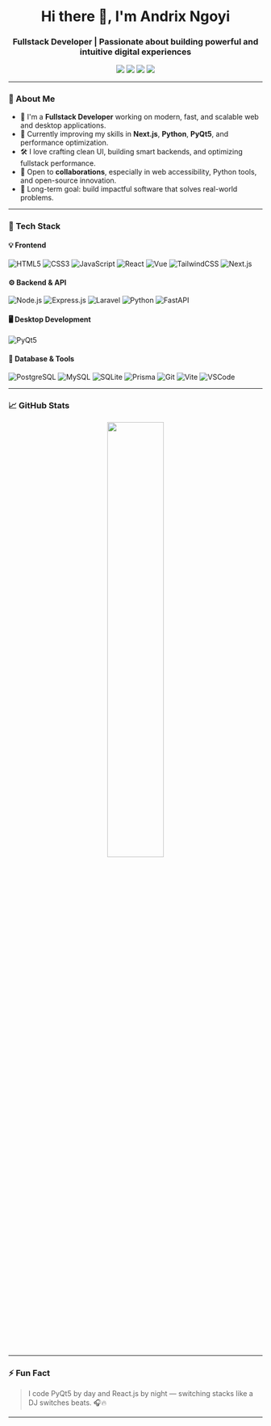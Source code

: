 <h1 align="center">Hi there 👋, I'm Andrix Ngoyi</h1>
<h3 align="center">Fullstack Developer | Passionate about building powerful and intuitive digital experiences</h3>

<p align="center">
  <a href="https://andrixngoyi.vercel.app" target="_blank"><img src="https://img.shields.io/badge/Portfolio-%23000000.svg?style=for-the-badge&logo=firefox&logoColor=white"/></a>
  <a href="mailto:andrixngoyi243@gmail.com"><img src="https://img.shields.io/badge/Email-%23D14836.svg?style=for-the-badge&logo=gmail&logoColor=white"/></a>
  <a href="https://www.linkedin.com/in/andrix-ngoyi-469662321" target="_blank"><img src="https://img.shields.io/badge/LinkedIn-%230077B5.svg?style=for-the-badge&logo=linkedin&logoColor=white"/></a>
  <a href="https://github.com/AndrixNg1" target="_blank"><img src="https://img.shields.io/badge/GitHub-%23121011.svg?style=for-the-badge&logo=github&logoColor=white"/></a>
</p>

---

### 🚀 About Me

- 🧠 I'm a **Fullstack Developer** working on modern, fast, and scalable web and desktop applications.
- 🌱 Currently improving my skills in **Next.js**, **Python**, **PyQt5**, and performance optimization.
- 🛠️ I love crafting clean UI, building smart backends, and optimizing fullstack performance.
- 🤝 Open to **collaborations**, especially in web accessibility, Python tools, and open-source innovation.
- 🎯 Long-term goal: build impactful software that solves real-world problems.

---

### 🧠 Tech Stack

#### 💡 Frontend
![HTML5](https://img.shields.io/badge/HTML5-E34F26?style=flat&logo=html5&logoColor=white)
![CSS3](https://img.shields.io/badge/CSS3-1572B6?style=flat&logo=css3&logoColor=white)
![JavaScript](https://img.shields.io/badge/JavaScript-F7DF1E?style=flat&logo=javascript&logoColor=black)
![React](https://img.shields.io/badge/React-20232A?style=flat&logo=react&logoColor=61DAFB)
![Vue](https://img.shields.io/badge/Vue.js-35495E?style=flat&logo=vue.js&logoColor=4FC08D)
![TailwindCSS](https://img.shields.io/badge/TailwindCSS-06B6D4?style=flat&logo=tailwind-css&logoColor=white)
![Next.js](https://img.shields.io/badge/Next.js-000000?style=flat&logo=next.js&logoColor=white)

#### ⚙️ Backend & API
![Node.js](https://img.shields.io/badge/Node.js-339933?style=flat&logo=nodedotjs&logoColor=white)
![Express.js](https://img.shields.io/badge/Express.js-000000?style=flat&logo=express&logoColor=white)
![Laravel](https://img.shields.io/badge/Laravel-FF2D20?style=flat&logo=laravel&logoColor=white)
![Python](https://img.shields.io/badge/Python-3776AB?style=flat&logo=python&logoColor=white)
![FastAPI](https://img.shields.io/badge/FastAPI-005571?style=flat&logo=fastapi)

#### 🖥️ Desktop Development
![PyQt5](https://img.shields.io/badge/PyQt5-41CD52?style=flat&logo=python&logoColor=white)

#### 🧩 Database & Tools
![PostgreSQL](https://img.shields.io/badge/PostgreSQL-336791?style=flat&logo=postgresql&logoColor=white)
![MySQL](https://img.shields.io/badge/MySQL-4479A1?style=flat&logo=mysql&logoColor=white)
![SQLite](https://img.shields.io/badge/SQLite-003B57?style=flat&logo=sqlite&logoColor=white)
![Prisma](https://img.shields.io/badge/Prisma-2D3748?style=flat&logo=prisma)
![Git](https://img.shields.io/badge/Git-F05032?style=flat&logo=git&logoColor=white)
![Vite](https://img.shields.io/badge/Vite-646CFF?style=flat&logo=vite&logoColor=white)
![VSCode](https://img.shields.io/badge/VSCode-007ACC?style=flat&logo=visual-studio-code&logoColor=white)

---

### 📈 GitHub Stats

<p align="center">
  <img src="https://github-readme-stats.vercel.app/api?username=AndrixNg1&show_icons=true&theme=radical" width="47%" />
</p>

---

### ⚡ Fun Fact

> I code PyQt5 by day and React.js by night — switching stacks like a DJ switches beats. 🎧🔥

---

